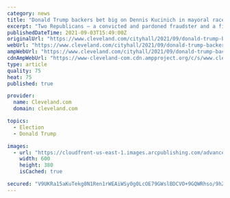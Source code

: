 ```yaml
---
category: news
title: "Donald Trump backers bet big on Dennis Kucinich in mayoral race"
excerpt: "Two Republicans – a convicted and pardoned fraudster and a figure tied to the House Bill 6 bribery scandal – are betting big on Democratic former Mayor Dennis Kucinich in the race to succeed Mayor Frank Jackson."
publishedDateTime: 2021-09-03T15:49:00Z
originalUrl: "https://www.cleveland.com/cityhall/2021/09/donald-trump-backers-bet-big-on-dennis-kucinich-in-mayoral-race.html"
webUrl: "https://www.cleveland.com/cityhall/2021/09/donald-trump-backers-bet-big-on-dennis-kucinich-in-mayoral-race.html"
ampWebUrl: "https://www.cleveland.com/cityhall/2021/09/donald-trump-backers-bet-big-on-dennis-kucinich-in-mayoral-race.html?outputType=amp"
cdnAmpWebUrl: "https://www-cleveland-com.cdn.ampproject.org/c/s/www.cleveland.com/cityhall/2021/09/donald-trump-backers-bet-big-on-dennis-kucinich-in-mayoral-race.html?outputType=amp"
type: article
quality: 75
heat: 75
published: true

provider:
  name: Cleveland.com
  domain: cleveland.com

topics:
  - Election
  - Donald Trump

images:
  - url: "https://cloudfront-us-east-1.images.arcpublishing.com/advancelocal/F34S72NVXNF4RETR4UCULZUJCI.jpg"
    width: 600
    height: 380
    isCached: true

secured: "V9UKRa15aKuTekg0N1Ren1rWEAiWSy0g0LcOE79GWslBDCVO+9GQWRhso/9hZ3PRDOTRQ8+YbXsId3SXhofeBcyQphyLfGyp5+11/fwqvtNnhQZEWTAicrvA7SYzguR5mHlLqzhb1IarAX6hBRVQbkSG/S7MvWApKg3BORebVpoTBQgOMd25QRwYBh+c7RVlCwZ17Xs1wWCS0Iq+C5qyCOyZzFONJzROhpDDKeMEYMy6xpHXLxEthmWbEV9lTLEMnPr0PnnUcVpcFDa2eUbFBcEoKapp0i+Of9sfMJq2qzIrrI9/v6H/2o9eDDNoDe1QwoYBC1uAqUiw46JU488o0Wv55cDgHaOvf7VNjsxa234=;QP+CIolR6sjkRoztbTHNug=="
---
```


